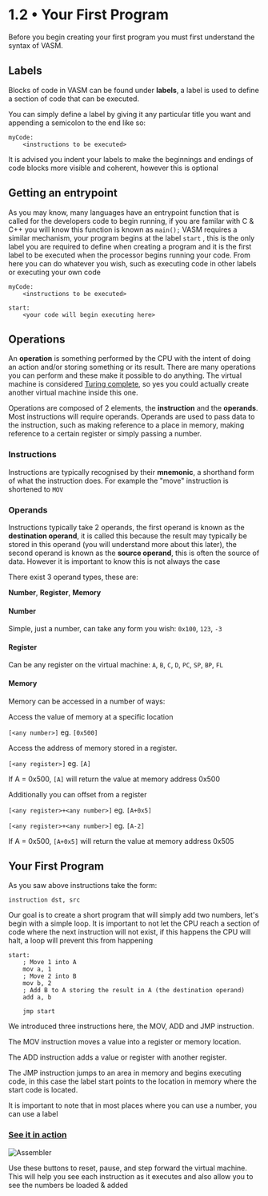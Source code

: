 1.2 • Your First Program
===================

Before you begin creating your first program you must first understand the syntax of VASM.

Labels
-

Blocks of code in VASM can be found under **labels**, a label is used to define a section of code that can be executed.

You can simply define a label by giving it any particular title you want and appending a semicolon to the end like so:

	myCode:	
		<instructions to be executed>

It is advised you indent your labels to make the beginnings and endings of code blocks more visible and coherent, however this is optional
	
Getting an entrypoint
-

As you may know, many languages have an entrypoint function that is called for the developers code to begin running, if you are familar with C & C++ you will know this function is known as `main();` VASM requires a similar mechanism, your program begins at the label  `start` , this is the only label you are required to define when creating a program and it is the first label to be executed when the processor begins running your code. From here you can do whatever you wish, such as executing code in other labels or executing your own code

	myCode:	
		<instructions to be executed>
		
	start:
		<your code will begin executing here>

Operations
-

An **operation** is something performed by the CPU with the intent of doing an action and/or storing something or its result. There are many operations you can perform and these make it possible to do anything. The virtual machine is considered [Turing complete](https://en.wikipedia.org/wiki/Turing_completeness), so yes you could actually create another virtual machine inside this one.

Operations are composed of 2 elements, the **instruction** and the **operands**. Most instructions will require operands. Operands are used to pass data to the instruction, such as making reference to a place in memory, making reference to a certain register or simply passing a number.

### Instructions

Instructions are typically recognised by their **mnemonic**, a shorthand form of what the instruction does. For example the "move" instruction is shortened to `MOV`

### Operands

Instructions typically take 2 operands, the first operand is known as the **destination operand**, it is called this because the result may typically be stored in this operand (you will understand more about this later), the second operand is known as the **source operand**, this is often the source of data. However it is important to know this is not always the case

There exist 3 operand types, these are:

**Number**, 
**Register**, 
**Memory**

#### **Number**
Simple, just a number, can take any form you wish: `0x100`, `123`, `-3`

#### **Register**
Can be any register on the virtual machine:  `A`, `B`, `C`, `D`, `PC`, `SP`, `BP`, `FL`

#### **Memory**
Memory can be accessed in a number of ways:


Access the value of memory at a specific location

`[<any number>]` eg.  `[0x500]`  


Access the address of memory stored in a register.

`[<any register>]` eg.  `[A]`

If A = 0x500, `[A]` will return the value at memory address 0x500  

Additionally you can offset from a register

`[<any register>+<any number>]` eg.  `[A+0x5]`

`[<any register>+<any number>]` eg.  `[A-2]`

If A = 0x500, `[A+0x5]` will return the value at memory address 0x505  


## Your First Program

As you saw above instructions take the form:

	instruction dst, src
	
Our goal is to create a short program that will simply add two numbers, let's begin with a simple loop. It is important to not let the CPU reach a section of code where the next instruction will not exist, if this happens the CPU will halt, a loop will prevent this from happening

	start:
		; Move 1 into A
		mov a, 1
		; Move 2 into B
		mov b, 2
		; Add B to A storing the result in A (the destination operand)
		add a, b
		
		jmp start

We introduced three instructions here, the MOV, ADD and JMP instruction.

The MOV instruction moves a value into a register or memory location.

The ADD instruction adds a value or register with another register.

The JMP instruction jumps to an area in memory and begins executing code, in this case the label start points to the location in memory where the start code is located.

It is important to note that in most places where you can use a number, you can use a label

### [See it in action](../../../projects/1c4019)

![Assembler](/img/lesson-resource/sandbox-controls.png)

Use these buttons to reset, pause, and step forward the virtual machine. This will help you see each instruction as it executes and also allow you to see the numbers be loaded & added


